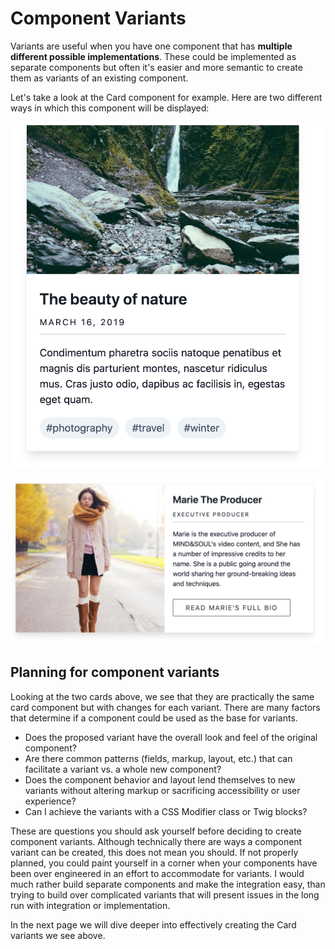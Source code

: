 # Component Variants

Variants are useful when you have one component that has **multiple different possible implementations**. These could be implemented as separate components but often it's easier and more semantic to create them as variants of an existing component.

Let's take a look at the Card component for example. Here are two different ways in which this component will be displayed:

![Default Card component](../.gitbook/assets/card.png)

![Example of Card variant](../.gitbook/assets/card-wide.png)

## Planning for component variants

Looking at the two cards above, we see that they are practically the same card component but with changes for each variant. There are many factors that determine if a component could be used as the base for variants.

* Does the proposed variant have the overall look and feel of the original component?
* Are there common patterns \(fields, markup, layout, etc.\) that can facilitate a variant vs. a whole new component?
* Does the component behavior and layout lend themselves to new variants without altering markup or sacrificing accessibility or user experience?
* Can I achieve the variants with a CSS Modifier class or Twig blocks?

These are questions you should ask yourself before deciding to create component variants. Although technically there are ways a component variant can be created, this does not mean you should. If not properly planned, you could paint yourself in a corner when your components have been over engineered in an effort to accommodate for variants. I would much rather build separate components and make the integration easy, than trying to build over complicated variants that will present issues in the long run with integration or implementation.

In the next page we will dive deeper into effectively creating the Card variants we see above.

